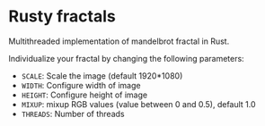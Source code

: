 # Rusty fractals

Multithreaded implementation of mandelbrot fractal in Rust. 

Individualize your fractal by changing the following parameters:
- `SCALE`: Scale the image (default 1920*1080)
- `WIDTH`: Configure width of image
- `HEIGHT`: Configure height of image
- `MIXUP`: mixup RGB values (value between 0 and 0.5), default 1.0
- `THREADS`: Number of threads